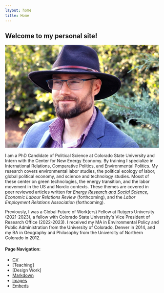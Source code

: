 ```yaml
---
layout: home
title: Home
---
```


## Welcome to my personal site!

![Profile Picture](content/img/ProfilePic-2(1)(1).jpg)
  
I am a PhD Candidate of Political Science at Colorado State University and Intern with the Center for New Energy Economy. 
By training I specialize in International Relations, Comparative Politics, and Environmental Politics. My research covers environmental labor studies, the political ecology of labor, global political economy, and science and technology studies. Mosst of these center on green technologies, the energy transition, and the labor movement in the US and Nordic contexts. These themes are covered in peer reviewed articles written for [_Energy Research and Social Science_](https://www.sciencedirect.com/science/article/abs/pii/S2214629622004315), _Economic Labour Relations Review_ (forthcoming), and the _Labor Employment Relations Association_ (forthcoming).  

Previously, I was a Global Future of Work(ers) Fellow at Rutgers University (2021-2023), a fellow with Colorado State University's Vice President of Research Office (2022-2023). I received my MA in Environmental Policy and Public Administration from the University of Colorado, Denver in 2014, and my BA in Geography and Philosophy from the University of Northern Colorado in 2012.

#### Page Navigation:

- [CV](01-CV)
- [Teaching]
- [Design Work]
- [Markdown](02-markdown-examples)
- [Images](03-images-examples)
- [Embeds](04-embeds-examples)
